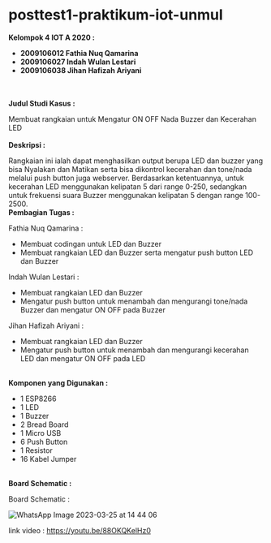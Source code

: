 # posttest1-praktikum-iot-unmul

<b> Kelompok 4 IOT A 2020 : </b>
<br>
- <b> 2009106012 Fathia Nuq Qamarina </b>
- <b> 2009106027 Indah Wulan Lestari </b>
- <b> 2009106038 Jihan Hafizah Ariyani </b>
</br>
<br>
<b> Judul Studi Kasus : </b>

Membuat rangkaian untuk Mengatur ON OFF Nada Buzzer dan Kecerahan LED
</br>
<br>
<b> Deskripsi : </b>

Rangkaian ini ialah dapat menghasilkan output berupa LED dan buzzer yang bisa Nyalakan dan Matikan serta bisa dikontrol kecerahan dan tone/nada melalui push button juga webserver. Berdasarkan ketentuannya, untuk kecerahan LED menggunakan kelipatan 5 dari range 0-250, sedangkan untuk frekuensi suara Buzzer menggunakan kelipatan 5 dengan range 100-2500.
</br>
<b> Pembagian Tugas : </b>

Fathia Nuq Qamarina :
- Membuat codingan untuk LED dan Buzzer
- Membuat rangkaian LED dan Buzzer serta mengatur push button LED dan Buzzer

Indah Wulan Lestari :
- Membuat rangkaian LED dan Buzzer
- Mengatur push button untuk menambah dan mengurangi tone/nada Buzzer dan mengatur ON OFF pada Buzzer

Jihan Hafizah Ariyani :
- Membuat rangkaian LED dan Buzzer
- Mengatur push button untuk menambah dan mengurangi kecerahan LED dan mengatur ON OFF pada LED
</br>
<b> Komponen yang Digunakan : </b>

- 1 ESP8266
- 1 LED
- 1 Buzzer
- 2 Bread Board
- 1 Micro USB
- 6 Push Button
- 1 Resistor
- 16 Kabel Jumper
</br>
<b> Board Schematic : </b>

Board Schematic :

![WhatsApp Image 2023-03-25 at 14 44 06](https://user-images.githubusercontent.com/102265910/227708513-4637cbfc-cac9-4a8c-ab1c-a592ab5e8920.jpeg)

link video : https://youtu.be/88OKQKelHz0

